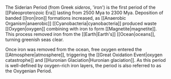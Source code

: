 The Siderian Period (from Greek *sideros*, 'iron') is the first period of the [[Paleoproterozoic Era]] lasting from 2500 Mya to 2300 Mya. Deposition of banded [[Iron|iron]] formations increased, as [[Anaerobic Organism|anaerobic]] [[Cyanobacteria|cyanobacteria]] produced waste [[Oxygen|oxygen]] combining with iron to form [[Magnetite|magnetite]]. This process removed iron from the [[Earth|Earth's]] [[Ocean|oceans]], turning greenish seas clear.

Once iron was removed from the ocean, free oxygen entered the [[Atmosphere|atmosphere]], triggering the [[Great Oxidation Event|oxygen catastrophe]] and [[Huronian Glaciation|Huronian glaciation]]. As this period is well-defined by oxygen-rich iron layers, the period is also referred to as the Oxygenian Period.